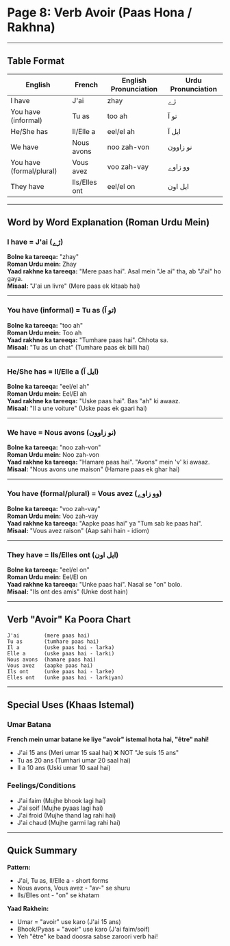 # Page 8: Verb Avoir (Paas Hona / Rakhna)

---

## Table Format

| **English** | **French** | **English Pronunciation** | **Urdu Pronunciation** |
|-------------|-----------|---------------------------|--------------------------|
| I have | J'ai | zhay | ژے |
| You have (informal) | Tu as | too ah | تو آ |
| He/She has | Il/Elle a | eel/el ah | ایل آ |
| We have | Nous avons | noo zah-von | نو زاوون |
| You have (formal/plural) | Vous avez | voo zah-vay | وو زاوے |
| They have | Ils/Elles ont | eel/el on | ایل اون |

---

## Word by Word Explanation (Roman Urdu Mein)

### I have = J'ai (ژے)

**Bolne ka tareeqa:** "zhay"  
**Roman Urdu mein:** Zhay  
**Yaad rakhne ka tareeqa:** "Mere paas hai". Asal mein "Je ai" tha, ab "J'ai" ho gaya.  
**Misaal:** "J'ai un livre" (Mere paas ek kitaab hai)

---

### You have (informal) = Tu as (تو آ)

**Bolne ka tareeqa:** "too ah"  
**Roman Urdu mein:** Too ah  
**Yaad rakhne ka tareeqa:** "Tumhare paas hai". Chhota sa.  
**Misaal:** "Tu as un chat" (Tumhare paas ek billi hai)

---

### He/She has = Il/Elle a (ایل آ)

**Bolne ka tareeqa:** "eel/el ah"  
**Roman Urdu mein:** Eel/El ah  
**Yaad rakhne ka tareeqa:** "Uske paas hai". Bas "ah" ki awaaz.  
**Misaal:** "Il a une voiture" (Uske paas ek gaari hai)

---

### We have = Nous avons (نو زاوون)

**Bolne ka tareeqa:** "noo zah-von"  
**Roman Urdu mein:** Noo zah-von  
**Yaad rakhne ka tareeqa:** "Hamare paas hai". "Avons" mein 'v' ki awaaz.  
**Misaal:** "Nous avons une maison" (Hamare paas ek ghar hai)

---

### You have (formal/plural) = Vous avez (وو زاوے)

**Bolne ka tareeqa:** "voo zah-vay"  
**Roman Urdu mein:** Voo zah-vay  
**Yaad rakhne ka tareeqa:** "Aapke paas hai" ya "Tum sab ke paas hai".  
**Misaal:** "Vous avez raison" (Aap sahi hain - idiom)

---

### They have = Ils/Elles ont (ایل اون)

**Bolne ka tareeqa:** "eel/el on"  
**Roman Urdu mein:** Eel/El on  
**Yaad rakhne ka tareeqa:** "Unke paas hai". Nasal se "on" bolo.  
**Misaal:** "Ils ont des amis" (Unke dost hain)

---

## Verb "Avoir" Ka Poora Chart

```
J'ai        (mere paas hai)
Tu as       (tumhare paas hai)
Il a        (uske paas hai - larka)
Elle a      (uske paas hai - larki)
Nous avons  (hamare paas hai)
Vous avez   (aapke paas hai)
Ils ont     (unke paas hai - larke)
Elles ont   (unke paas hai - larkiyan)
```

---

## Special Uses (Khaas Istemal)

### Umar Batana

**French mein umar batane ke liye "avoir" istemal hota hai, "être" nahi!**

- J'ai 15 ans (Meri umar 15 saal hai) ❌ NOT "Je suis 15 ans"
- Tu as 20 ans (Tumhari umar 20 saal hai)
- Il a 10 ans (Uski umar 10 saal hai)

### Feelings/Conditions

- J'ai faim (Mujhe bhook lagi hai)
- J'ai soif (Mujhe pyaas lagi hai)
- J'ai froid (Mujhe thand lag rahi hai)
- J'ai chaud (Mujhe garmi lag rahi hai)

---

## Quick Summary

**Pattern:**
- J'ai, Tu as, Il/Elle a - short forms
- Nous avons, Vous avez - "av-" se shuru
- Ils/Elles ont - "on" se khatam

**Yaad Rakhein:**
- Umar = "avoir" use karo (J'ai 15 ans)
- Bhook/Pyaas = "avoir" use karo (J'ai faim/soif)
- Yeh "être" ke baad doosra sabse zaroori verb hai!
